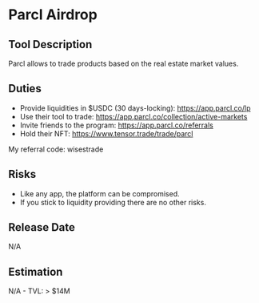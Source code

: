 # Parcl Airdrop

## Tool Description

Parcl allows to trade products based on the real estate market values.

## Duties

* Provide liquidities in $USDC (30 days-locking): https://app.parcl.co/lp
* Use their tool to trade: https://app.parcl.co/collection/active-markets
* Invite friends to the program: https://app.parcl.co/referrals
* Hold their NFT: https://www.tensor.trade/trade/parcl

My referral code: wisestrade
  
## Risks

* Like any app, the platform can be compromised.
* If you stick to liquidity providing there are no other risks.

## Release Date

N/A

## Estimation

N/A - TVL: > $14M
